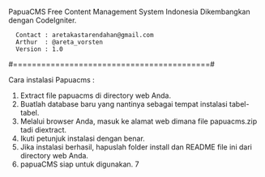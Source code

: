 PapuaCMS
Free Content Management System Indonesia Dikembangkan dengan CodeIgniter.

	  Contact : aretakastarendahan@gmail.com
	  Arthur  : @areta_vorsten
	  Version : 1.0 

#==========================================#

Cara instalasi Papuacms :

   1. Extract file papuacms di directory web Anda.
   2. Buatlah database baru yang nantinya sebagai tempat instalasi tabel-tabel.
   3. Melalui browser Anda, masuk ke alamat web dimana file papuacms.zip tadi diextract.
   4. Ikuti petunjuk instalasi dengan benar.
   5. Jika instalasi berhasil, hapuslah folder install dan README file ini dari directory web Anda.
   6. papuaCMS siap untuk digunakan.
   7
